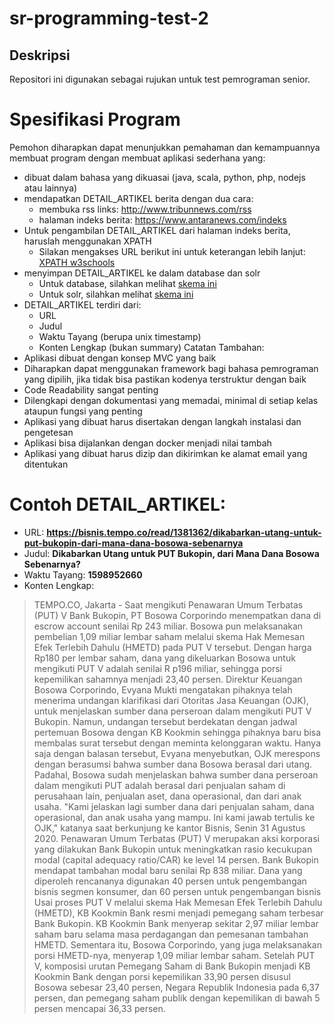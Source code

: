 # sr-programming-test-2
## Deskripsi
Repositori ini digunakan sebagai rujukan untuk test pemrograman senior.

# Spesifikasi Program
Pemohon diharapkan dapat menunjukkan pemahaman dan kemampuannya membuat program dengan membuat aplikasi sederhana yang:
* dibuat dalam bahasa yang dikuasai (java, scala, python, php, nodejs atau lainnya)
* mendapatkan DETAIL_ARTIKEL berita dengan dua cara:
  * membuka rss links: http://www.tribunnews.com/rss
  * halaman indeks berita: https://www.antaranews.com/indeks
* Untuk pengambilan DETAIL_ARTIKEL dari halaman indeks berita, haruslah menggunakan XPATH
  * Silakan mengakses URL berikut ini untuk keterangan lebih lanjut: [XPATH w3schools](https://www.w3schools.com/xml/xpath_intro.asp)
* menyimpan DETAIL_ARTIKEL ke dalam database dan solr
  * Untuk database, silahkan melihat [skema ini](https://github.com/sonarid/sr-programming-test-2/blob/master/schema/sql/news_article.sql)
  * Untuk solr, silahkan melihat [skema ini](https://github.com/sonarid/sr-programming-test-2/blob/master/schema/news_solr.txt)
* DETAIL_ARTIKEL terdiri dari:
  * URL
  * Judul
  * Waktu Tayang (berupa unix timestamp)
  * Konten Lengkap (bukan summary)
Catatan Tambahan:
* Aplikasi dibuat dengan konsep MVC yang baik
* Diharapkan dapat menggunakan framework bagi bahasa pemrograman yang dipilih, jika tidak bisa pastikan kodenya terstruktur dengan baik
* Code Readability sangat penting
* Dilengkapi dengan dokumentasi yang memadai, minimal di setiap kelas ataupun fungsi yang penting
* Aplikasi yang dibuat harus disertakan dengan langkah instalasi dan pengetesan
* Aplikasi bisa dijalankan dengan docker menjadi nilai tambah
* Aplikasi yang dibuat harus dizip dan dikirimkan ke alamat email yang ditentukan

# Contoh DETAIL_ARTIKEL:
  * URL: **https://bisnis.tempo.co/read/1381362/dikabarkan-utang-untuk-put-bukopin-dari-mana-dana-bosowa-sebenarnya**
  * Judul: **Dikabarkan Utang untuk PUT Bukopin, dari Mana Dana Bosowa Sebenarnya?**
  * Waktu Tayang: **1598952660**
  * Konten Lengkap: 
> TEMPO.CO, Jakarta -  Saat mengikuti Penawaran Umum Terbatas (PUT) V Bank Bukopin, PT Bosowa Corporindo menempatkan dana di escrow account senilai Rp 243 miliar. Bosowa pun melaksanakan pembelian 1,09 miliar lembar saham melalui skema Hak Memesan Efek Terlebih Dahulu (HMETD) pada PUT V tersebut.
Dengan harga Rp180 per lembar saham, dana yang dikeluarkan Bosowa untuk mengikuti PUT V adalah senilai R p196 miliar, sehingga porsi kepemilikan sahamnya menjadi 23,40 persen.
Direktur Keuangan Bosowa Corporindo, Evyana Mukti mengatakan pihaknya telah menerima undangan klarifikasi dari Otoritas Jasa Keuangan (OJK),  untuk menjelaskan sumber dana perseroan dalam mengikuti PUT V Bukopin. Namun, undangan tersebut berdekatan dengan jadwal pertemuan Bosowa dengan KB Kookmin sehingga pihaknya baru bisa membalas surat tersebut dengan meminta kelonggaran waktu.
Hanya saja dengan balasan tersebut, Evyana menyebutkan, OJK merespons dengan berasumsi bahwa sumber dana Bosowa berasal dari utang. Padahal, Bosowa sudah menjelaskan bahwa sumber dana perseroan dalam mengikuti PUT adalah berasal dari penjualan saham di perusahaan lain, penjualan aset, dana operasional, dan dari anak usaha.
"Kami jelaskan lagi sumber dana dari penjualan saham, dana operasional, dan anak usaha yang mampu. Ini kami jawab tertulis ke OJK," katanya saat berkunjung ke kantor Bisnis, Senin 31 Agustus 2020.
Penawaran Umum Terbatas (PUT) V merupakan aksi korporasi yang dilakukan Bank Bukopin untuk meningkatkan rasio kecukupan modal (capital adequacy ratio/CAR) ke level 14 persen. Bank Bukopin mendapat tambahan modal baru senilai Rp 838 miliar. Dana yang diperoleh rencananya digunakan 40 persen untuk pengembangan bisnis segmen konsumer, dan 60 persen untuk pengembangan bisnis 
Usai proses PUT V melalui skema Hak Memesan Efek Terlebih Dahulu (HMETD), KB Kookmin Bank resmi menjadi pemegang saham terbesar Bank Bukopin. KB Kookmin Bank menyerap sekitar 2,97 miliar lembar saham baru selama masa perdagangan dan pemesanan tambahan HMETD. Sementara itu, Bosowa Corporindo, yang juga melaksanakan porsi HMETD-nya, menyerap 1,09 miliar lembar saham.
Setelah PUT V, komposisi urutan Pemegang Saham di Bank Bukopin menjadi KB Kookmin Bank dengan porsi kepemilikan 33,90 persen disusul Bosowa sebesar 23,40 persen, Negara Republik Indonesia pada 6,37 persen, dan pemegang saham publik dengan kepemilikan di bawah 5 persen mencapai 36,33 persen.